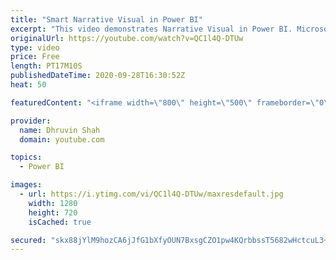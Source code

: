 ```yaml
---
title: "Smart Narrative Visual in Power BI"
excerpt: "This video demonstrates Narrative Visual in Power BI. Microsoft released this new feature with September 2020 Power BI Desktop report. Smart Narrative visual helps users to quickly summarize visual and reports by providing Out of the box insights which are easily configurable and customizable. Smart"
originalUrl: https://youtube.com/watch?v=QC1l4Q-DTUw
type: video
price: Free
length: PT17M10S
publishedDateTime: 2020-09-28T16:30:52Z
heat: 50

featuredContent: "<iframe width=\"800\" height=\"500\" frameborder=\"0\" src=\"https://www.youtube.com/embed/QC1l4Q-DTUw\" allow=\"accelerometer; autoplay; encrypted-media; gyroscope; picture-in-picture\" allowfullscreen></iframe>"

provider:
  name: Dhruvin Shah
  domain: youtube.com

topics:
  - Power BI

images:
  - url: https://i.ytimg.com/vi/QC1l4Q-DTUw/maxresdefault.jpg
    width: 1280
    height: 720
    isCached: true

secured: "skx88jYlM9hozCA6jJfG1bXfyOUN7BxsgCZO1pw4KQrbbssT5682wHctcuL3+Xw7uJkzsl+W76pUyEoTJtLkBhOEDg3OU2mCY+siNLEVWsxCNIwVNwOH20wbH2BwElPav92JVgn9LoeLxik4bzNjt8PDSDHmdB2sU35v1YjbnOCg6VdoCRJFrdEXArntrT4bAUJ1VBh8N2UHL5tKy3pjBgMFQopjSya3jbXBj8lBeGcpHyf5U55pcLH02x3L33FIV34NTW7ZCQXCmbaxrZ+WurD6cpYLxXMxlvL5PZsXohs8oeR6xuevTk54c0VfuHPHQPBTp6EvANMvpDHlh3zcm264IGageWXwOuy2g8sRtLKb7jvRtAQ8oA6XDaPqOaHHNuMLP43aKa+t96HiVfK1GTQ0uui1/l9aeAt8/lfvl8Q=;yab4V6vHCN6wcWHPfUZ0ew=="
---
```


